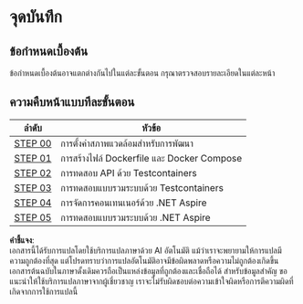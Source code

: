 # จุดบันทึก

## ข้อกำหนดเบื้องต้น

ข้อกำหนดเบื้องต้นอาจแตกต่างกันไปในแต่ละขั้นตอน กรุณาตรวจสอบรายละเอียดในแต่ละหน้า

## ความคืบหน้าแบบทีละขั้นตอน

| ลำดับ               | หัวข้อ                                             |
|----------------------|--------------------------------------------------|
| [STEP 00](../../../save-points/step-00) | การตั้งค่าสภาพแวดล้อมสำหรับการพัฒนา              |
| [STEP 01](../../../save-points/step-01) | การสร้างไฟล์ Dockerfile และ Docker Compose         |
| [STEP 02](../../../save-points/step-02) | การทดสอบ API ด้วย Testcontainers                  |
| [STEP 03](../../../save-points/step-03) | การทดสอบแบบรวมระบบด้วย Testcontainers             |
| [STEP 04](../../../save-points/step-04) | การจัดการคอนเทนเนอร์ด้วย .NET Aspire             |
| [STEP 05](../../../save-points/step-05) | การทดสอบแบบรวมระบบด้วย .NET Aspire               |

**คำชี้แจง**:  
เอกสารนี้ได้รับการแปลโดยใช้บริการแปลภาษาด้วย AI อัตโนมัติ แม้ว่าเราจะพยายามให้การแปลมีความถูกต้องที่สุด แต่โปรดทราบว่าการแปลอัตโนมัติอาจมีข้อผิดพลาดหรือความไม่ถูกต้องเกิดขึ้น เอกสารต้นฉบับในภาษาดั้งเดิมควรถือเป็นแหล่งข้อมูลที่ถูกต้องและเชื่อถือได้ สำหรับข้อมูลสำคัญ ขอแนะนำให้ใช้บริการแปลภาษาจากผู้เชี่ยวชาญ เราจะไม่รับผิดชอบต่อความเข้าใจผิดหรือการตีความผิดที่เกิดจากการใช้การแปลนี้